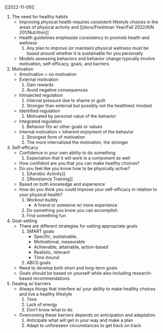 [[2022-11-09]]

1. The need for healthy habits
	 - Improving physical health requires consistent lifestyle choices in the areas of physical activity and [[docs/Freshman Year/Fall 2022/KIN 201/Nutrition]]
	 - Health guidelines emphasize consistency to promote health and wellness
		 1. Any plan to improve (or maintain) physical wellness must be based around whether it is sustainable for you personally
	 - Models assessing behaviors and behavior change typically involve motivation, self-efficacy, goals, and barriers
2. Motivation
	- Amotivation = no motivation
	- External motivation
		1. Gain rewards
		2. Avoid negative consequences
	- Introjected regulation
		1. Internal pressure due to shame or guilt
		2. Stronger than external but possibly not the healthiest mindset
	- Identified regulation
		1. Motivated by personal value of the behavior
	- Integrated regulation
		1. Behavior fits w/ other goals or values
	- Internal motivation = Inherent enjoyment of the behavior
		1. Strongest form of motivation
		2. The more internalized the motivation, the stronger
3. Self-efficacy
	- Confidence in your own ability to do something
		1. Expectation that it will work is a component as well
	- How confident are you that you can make healthy choices?
	- Do you feel like you know how to be physically active?
		1. [[Aerobic Activity]]
		2. [[Resistance Training]]
	- Based on both knowledge and experience
	- How do you think you could improve your self-efficacy in relation to your physical health?
		1. Workout buddy
			- A friend or someone w/ more experience
		2. Do something you know you can accomplish
		3. Find something fun
4. Goal-setting
	- There are different strategies for setting appropriate goals
		1. SMART goals
			- Specific, sustainable,
			- Motivational, measurable
			- Achievable, attainable, action-based
			- Realistic, relevant
			- Time-bound
		2. ABCS goals
	- Need to develop both short and long-term goals
	- Goals should be based on yourself while also including research-based recommendations 
5. Dealing w/ barriers
	- Always things that interfere w/ your ability to make healthy choices and live a healthy lifestyle
		1. Time
		2. Lack of energy
		3. Don't know what to do
	- Overcoming these barriers depends on anticipation and adaptation
		1. Anticipate what will get in your way and make a plan
		2. Adapt to unforeseen circumstances to get back on track